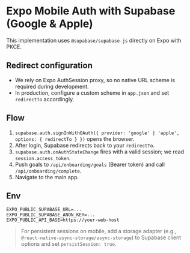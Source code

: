 # Expo Mobile Auth with Supabase (Google & Apple)

This implementation uses `@supabase/supabase-js` directly on Expo with PKCE.

## Redirect configuration
- We rely on Expo AuthSession proxy, so no native URL scheme is required during development.
- In production, configure a custom scheme in `app.json` and set `redirectTo` accordingly.

## Flow
1. `supabase.auth.signInWithOAuth({ provider: 'google' | 'apple', options: { redirectTo } })` opens the browser.
2. After login, Supabase redirects back to your `redirectTo`.
3. `supabase.auth.onAuthStateChange` fires with a valid session; we read `session.access_token`.
4. Push goals to `/api/onboarding/goals` (Bearer token) and call `/api/onboarding/complete`.
5. Navigate to the main app.

## Env
```
EXPO_PUBLIC_SUPABASE_URL=...
EXPO_PUBLIC_SUPABASE_ANON_KEY=...
EXPO_PUBLIC_API_BASE=https://your-web-host
```

> For persistent sessions on mobile, add a storage adapter (e.g., `@react-native-async-storage/async-storage`) to Supabase client options and set `persistSession: true`.

